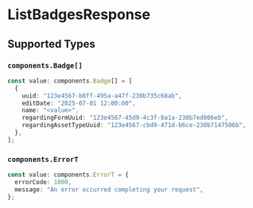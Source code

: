 # ListBadgesResponse


## Supported Types

### `components.Badge[]`

```typescript
const value: components.Badge[] = [
  {
    uuid: "123e4567-b8ff-495a-a47f-230b735c68ab",
    editDate: "2025-07-01 12:00:00",
    name: "<value>",
    regardingFormUuid: "123e4567-45d9-4c3f-8a1a-230b7ed006eb",
    regardingAssetTypeUuid: "123e4567-cbd9-471d-b6ce-230b7147506b",
  },
];
```

### `components.ErrorT`

```typescript
const value: components.ErrorT = {
  errorCode: 1000,
  message: "An error occurred completing your request",
};
```

